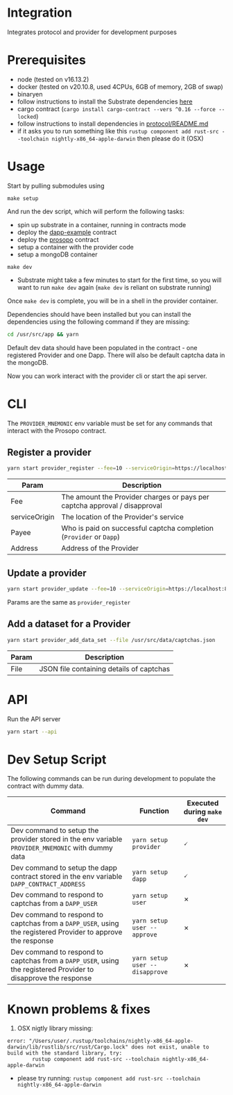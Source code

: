 # Integration
Integrates protocol and provider for development purposes

# Prerequisites
- node (tested on v16.13.2)
- docker (tested on v20.10.8, used 4CPUs, 6GB of memory, 2GB of swap)
- binaryen
- follow instructions to install the Substrate dependencies [here](https://docs.substrate.io/v3/getting-started/installation/)
- cargo contract (`cargo install cargo-contract --vers ^0.16 --force --locked`)
- follow instructions to install dependencies in [protocol/README.md](./protocol/README.md)
- if it asks you to run something like this `rustup component add rust-src --toolchain nightly-x86_64-apple-darwin` then please do it (OSX)

# Usage
Start by pulling submodules using

`make setup`

And run the dev script, which will perform the following tasks:
- spin up substrate in a container, running in contracts mode
- deploy the [dapp-example](https://github.com/prosopo-io/dapp-example) contract
- deploy the [prosopo](https://github.com/prosopo-io/protocol/) contract
- setup a container with the provider code
- setup a mongoDB container

`make dev`

- Substrate might take a few minutes to start for the first time, so you will want to run `make dev` again (`make dev` is reliant on substrate running)

Once `make dev` is complete, you will be in a shell in the provider container.

Dependencies should have been installed but you can install the dependencies using the following command if they are missing:

```bash
cd /usr/src/app && yarn
```

Default dev data should have been populated in the contract - one registered Provider and one Dapp. There will also be default captcha data in the mongoDB.

Now you can work interact with the provider cli or start the api server.

# CLI

The `PROVIDER_MNEMONIC` env variable must be set for any commands that interact with the Prosopo contract.

## Register a provider

```bash
yarn start provider_register --fee=10 --serviceOrigin=https://localhost:8282 --payee=Provider --address ADDRESS
```

| Param | Description |
| --------------- | --------------- |
| Fee | The amount the Provider charges or pays per captcha approval / disapproval |
| serviceOrigin | The location of the Provider's service |
| Payee | Who is paid on successful captcha completion (`Provider` or `Dapp`) |
| Address | Address of the Provider |

## Update a provider

```bash
yarn start provider_update --fee=10 --serviceOrigin=https://localhost:8282 --payee=Provider --address ADDRESS
```

Params are the same as `provider_register`

## Add a dataset for a Provider

```bash
yarn start provider_add_data_set --file /usr/src/data/captchas.json
```

| Param | Description |
| --------------- | --------------- |
| File | JSON file containing details of captchas |

# API

Run the API server

```bash
yarn start --api
```

# Dev Setup Script
The following commands can be run during development to populate the contract with dummy data.

| Command | Function | Executed during `make dev` |
| --------------- | --------------- | --------------- |
| Dev command to setup the provider stored in the env variable `PROVIDER_MNEMONIC` with dummy data |`yarn setup provider` | 🗸 |
| Dev command to setup the dapp contract stored in the env variable `DAPP_CONTRACT_ADDRESS` |`yarn setup dapp` | 🗸 |
| Dev command to respond to captchas from a `DAPP_USER` |`yarn setup user` | ✗ |
| Dev command to respond to captchas from a `DAPP_USER`, using the registered Provider to approve the response |`yarn setup user --approve` | ✗ |
| Dev command to respond to captchas from a `DAPP_USER`, using the registered Provider to disapprove the response |`yarn setup user --disapprove` | ✗ |

# Known problems & fixes
1. OSX nigtly library missing:
```
error: "/Users/user/.rustup/toolchains/nightly-x86_64-apple-darwin/lib/rustlib/src/rust/Cargo.lock" does not exist, unable to build with the standard library, try:
        rustup component add rust-src --toolchain nightly-x86_64-apple-darwin
```
   - please try running: `rustup component add rust-src --toolchain nightly-x86_64-apple-darwin`
